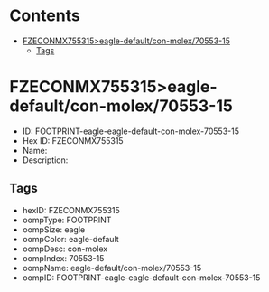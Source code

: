 



Contents
========

* [FZECONMX755315>eagle-default/con-molex/70553-15](#fzeconmx755315eagle-defaultcon-molex70553-15)
	* [Tags](#tags)

# FZECONMX755315>eagle-default/con-molex/70553-15

- ID: FOOTPRINT-eagle-eagle-default-con-molex-70553-15
- Hex ID: FZECONMX755315
- Name: 
- Description: 

## Tags

- hexID: FZECONMX755315
- oompType: FOOTPRINT
- oompSize: eagle
- oompColor: eagle-default
- oompDesc: con-molex
- oompIndex: 70553-15
- oompName: eagle-default/con-molex/70553-15
- oompID: FOOTPRINT-eagle-eagle-default-con-molex-70553-15
